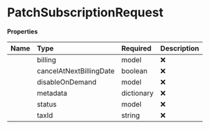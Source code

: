 # PatchSubscriptionRequest



**Properties**

| Name | Type | Required | Description |
| :-------- | :----------| :----------| :----------|
    | billing | model | ❌ |  |
    | cancelAtNextBillingDate | boolean | ❌ |  |
    | disableOnDemand | model | ❌ |  |
    | metadata | dictionary | ❌ |  |
    | status | model | ❌ |  |
    | taxId | string | ❌ |  |




<!-- This file was generated by liblab | https://liblab.com/ -->